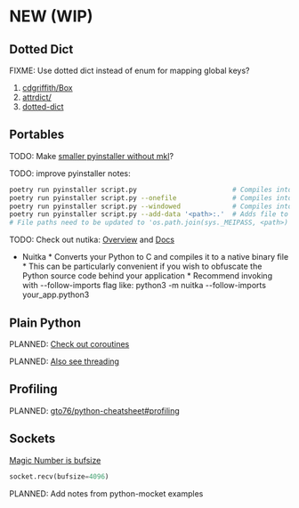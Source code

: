 # NEW (WIP)

## Dotted Dict

FIXME: Use dotted dict instead of enum for mapping global keys?

1. [cdgriffith/Box](https://github.com/cdgriffith/Box)
1. [attrdict/](https://pypi.org/project/attrdict/)
1. [dotted-dict](https://pypi.org/project/dotted-dict/)

## Portables

TODO: Make [smaller pyinstaller without mkl](https://docs.anaconda.com/mkl-optimizations/)?

TODO: improve pyinstaller notes:

```sh
poetry run pyinstaller script.py                        # Compiles into './dist/script' directory.
poetry run pyinstaller script.py --onefile              # Compiles into './dist/script' console app.
poetry run pyinstaller script.py --windowed             # Compiles into './dist/script' windowed app.
poetry run pyinstaller script.py --add-data '<path>:.'  # Adds file to the root of the executable.
# File paths need to be updated to 'os.path.join(sys._MEIPASS, <path>)'.
```

TODO: Check out nutika: [Overview](https://packaging.python.org/overview/) and [Docs](https://nuitka.net/doc/user-manual.html)

- Nuitka * Converts your Python to C and compiles it to a native binary file * This can be particularly convenient if you wish to obfuscate the Python source code behind your application * Recommend invoking with --follow-imports flag like: python3 -m nuitka --follow-imports your_app.python3

## Plain Python

PLANNED: [Check out coroutines](https://github.com/gto76/python-cheatsheet#coroutines)

PLANNED: [Also see threading](https://github.com/gto76/python-cheatsheet#threading)

## Profiling

PLANNED: [gto76/python-cheatsheet#profiling](https://github.com/gto76/python-cheatsheet#profiling)

## Sockets

[Magic Number is bufsize](https://docs.python.org/3/library/socket.html#socket.socket.recv)

```py
socket.recv(bufsize=4096)
```

PLANNED: Add notes from python-mocket examples
